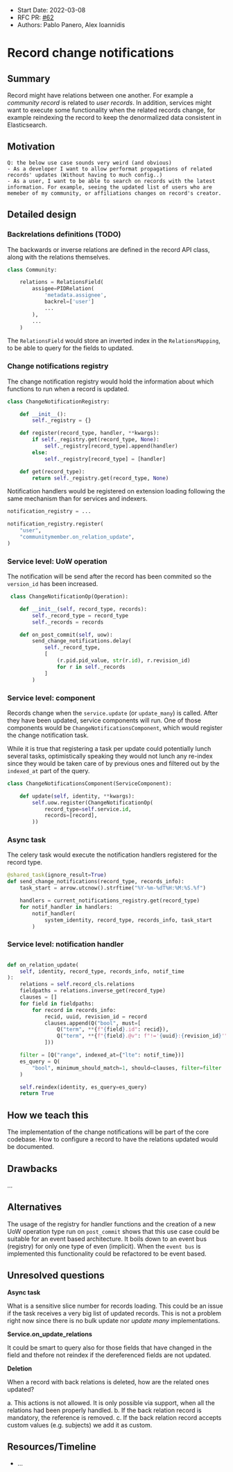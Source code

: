 - Start Date: 2022-03-08
- RFC PR: [#62](https://github.com/inveniosoftware/rfcs/pull/62)
- Authors: Pablo Panero, Alex Ioannidis

# Record change notifications

## Summary

Record might have relations between one another. For example a _community record_ is related to _user records_. In addition, services might want to execute some functionality when the related records change, for example reindexing the record to keep the denormalized data consistent in Elasticsearch.

## Motivation

```
Q: the below use case sounds very weird (and obvious)
- As a developer I want to allow performat propagations of related records' updates (Without having to much config..)
- As a user, I want to be able to search on records with the latest information. For example, seeing the updated list of users who are memeber of my community, or affiliations changes on record's creator.
```

## Detailed design

### Backrelations definitions (TODO)

The backwards or inverse relations are defined in the record API class, along with the relations themselves.

```python
class Community:

    relations = RelationsField(
        assigee=PIDRelation(
            'metadata.assignee',
            backrel=['user']
            ...
        ),
        ...
    )
```

The `RelationsField` would store an inverted index in the `RelationsMapping`, to be able to query for the fields to updated.

### Change notifications registry

The change notification registry would hold the information about which functions to run when a record is updated.

```python
class ChangeNotificationRegistry:

    def __init__():
        self._registry = {}

    def register(record_type, handler, **kwargs):
        if self._registry.get(record_type, None):
            self._registry[record_type].append(handler)
        else:
            self._registry[record_type] = [handler]

    def get(record_type):
        return self._registry.get(record_type, None)
```

Notification handlers would be registered on extension loading following the same mechanism than for services and indexers.

```python
notification_registry = ...

notification_registry.register(
    "user",
    "communitymember.on_relation_update",
)
```

### Service level: UoW operation

The notification will be send after the record has been commited so the `version_id` has been increased.

```python
 class ChangeNotificationOp(Operation):

    def __init__(self, record_type, records):
        self._record_type = record_type
        self._records = records

    def on_post_commit(self, uow):
        send_change_notifications.delay(
            self._record_type,
            [
                (r.pid.pid_value, str(r.id), r.revision_id)
                for r in self._records
            ]
        )

```

### Service level: component

Records change when the `service.update` (or `update_many`) is called. After they have been updated, service components will run. One of those components would be `ChangeNotificationsComponent`, which would register the change notification task.

While it is true that registering a task per update could potentially lunch several tasks, optimistically speaking they would not lunch any re-index since they would be taken care of by previous ones and filtered out by the `indexed_at` part of the query.

```python
class ChangeNotificationsComponent(ServiceComponent):

    def update(self, identity, **kwargs):
        self.uow.register(ChangeNotificationOp(
            record_type=self.service.id,
            records=[record],
        ))
```

### Async task

The celery task would execute the notification handlers registered for the record type.

```python
@shared_task(ignore_result=True)
def send_change_notifications(record_type, records_info):
    task_start = arrow.utcnow().strftime("%Y-%m-%dT%H:%M:%S.%f")

    handlers = current_notifications_registry.get(record_type)
    for notif_handler in handlers:
        notif_handler(
            system_identity, record_type, records_info, task_start
        )
```

### Service level: notification handler

```python

def on_relation_update(
    self, identity, record_type, records_info, notif_time
):
    relations = self.record_cls.relations
    fieldpaths = relations.inverse_get(record_type)
    clauses = []
    for field in fieldpaths:
        for record in records_info:
            recid, uuid, revision_id = record
            clauses.append(Q("bool", must=[
                Q("term", **{f"{field}.id": recid}),
                Q("term", **{f"{field}.@v": f"!='{uuid}:{revision_id}'"})
            ]))

    filter = [Q("range", indexed_at={"lte": notif_time})]
    es_query = Q(
        "bool", minimum_should_match=1, should=clauses, filter=filter
    )

    self.reindex(identity, es_query=es_query)
    return True
```

## How we teach this

The implementation of the change notifications will be part of the core codebase. How to configure a record to have the relations updated would be documented.

## Drawbacks

...

## Alternatives

The usage of the registry for handler functions and the creation of a new UoW operation type run on `post_commit` shows that this use case could be suitable for an event based architecture. It boils down to an event bus (registry) for only one type of even (implicit). When the `event bus` is implemented this functionality could be refactored to be event based.

## Unresolved questions

**Async task**

What is a sensitive slice number for records loading. This could be an issue if the task receives a very big list of updated records. This is not a problem right now since there is no bulk update nor _update many_ implementations.

**Service.on_update_relations**

It could be smart to query also for those fields that have changed in the field and thefore not reindex if the dereferenced fields are not updated.

**Deletion**

When a record with back relations is deleted, how are the related ones updated?

a. This actions is not allowed. It is only possible via support, when all the relations had been properly handled.
b. If the back relation record is mandatory, the reference is removed.
c. If the back relation record accepts custom values (e.g. subjects) we add it as custom.

## Resources/Timeline

- ...
